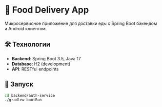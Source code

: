 # 🍕 Food Delivery App

Микросервисное приложение для доставки еды с Spring Boot бэкендом и Android клиентом.

## 🛠 Технологии
- **Backend**: Spring Boot 3.5, Java 17
- **Database**: H2 (development)
- **API**: RESTful endpoints

## 🚀 Запуск
```bash
cd backend/auth-service
./gradlew bootRun
